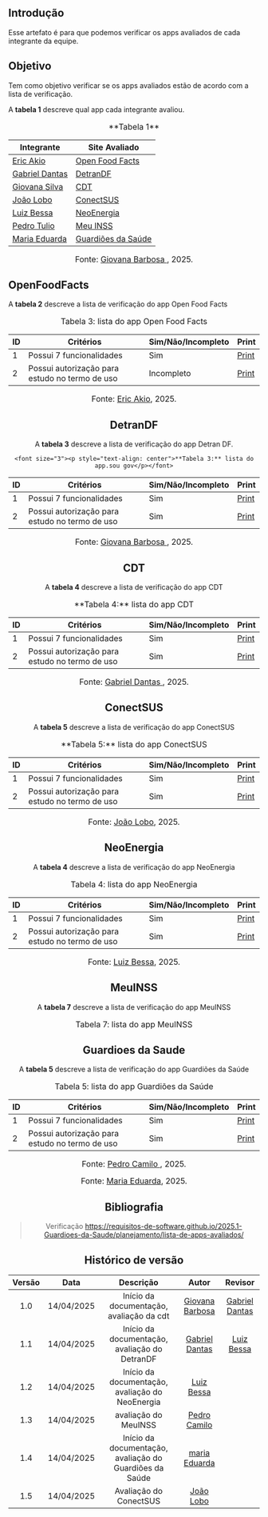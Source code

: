 ## Introdução

Esse artefato é para que podemos verificar os apps avaliados de cada integrante da equipe.

## Objetivo

Tem como objetivo verificar se os apps avaliados estão de acordo com a lista de verificação.

A **tabela 1** descreve qual app cada integrante avaliou.

<center>
    <font size="3"><p style="text-align: center">**Tabela 1**</p></font>

| Integrante                                     | Site Avaliado         |
| ---------------------------------------------- | --------------------- |
| [Eric Akio](https://github.com/eric-kingu)     | [Open Food Facts](#OpenFoodFacts)|
| [Gabriel Dantas](https://github.com/gbevi)     |    [DetranDF](#DetranDF)     |
| [Giovana Silva](https://github.com/gio221)     | [CDT](#cdt)  |
| [João Lobo](https://github.com/joaolobo10)     | [ConectSUS](#ConectSUS)|
| [Luiz Bessa](https://github.com/lfelipebessa)  | [NeoEnergia](#NeoEnergia)|
| [Pedro Tulio](https://github.com/PedrooCamilo) |  [Meu INSS](#MeuINSS)|
| [Maria Eduarda](https://github.com/maaduh)     |  [Guardiões da Saúde](#GuardioesDaSaude) |

<font size="3"><p style="text-align: center">Fonte: [Giovana Barbosa ](https://github.com/gio221), 2025.</p></font>

</center>

## OpenFoodFacts

A **tabela 2** descreve a lista de verificação do app Open Food Facts

<center>
    <font size="3"><p style="text-align: center">Tabela 3: lista do app Open Food Facts</p></font>

|ID| Critérios                             | Sim/Não/Incompleto        | Print
| ---------------------------------------------- | --------------------- |--------------------- |--------------------- |
|1| Possui 7 funcionalidades|Sim|[Print](https://aprender3.unb.br/pluginfile.php/3095981/mod_resource/content/57/FGA0303-T03.pdf)|
|2| Possui autorização para estudo no termo de uso|Incompleto|[Print](https://aprender3.unb.br/pluginfile.php/3095981/mod_resource/content/57/FGA0303-T03.pdf)|

<font size="3"><p style="text-align: center">Fonte: [Eric Akio](https://github.com/eric-kingu), 2025.</p></font>

## DetranDF

A **tabela 3** descreve a lista de verificação do app Detran DF.

<center>
  
    <font size="3"><p style="text-align: center">**Tabela 3:** lista do app.sou gov</p></font>

| ID  | Critérios                                      | Sim/Não/Incompleto | Print                                                                                            |
| --- | ---------------------------------------------- | ------------------ | ------------------------------------------------------------------------------------------------ |
| 1   | Possui 7 funcionalidades                       | Sim                | [Print](https://aprender3.unb.br/pluginfile.php/3095981/mod_resource/content/57/FGA0303-T03.pdf) |
| 2   | Possui autorização para estudo no termo de uso | Sim                | [Print](https://aprender3.unb.br/pluginfile.php/3095981/mod_resource/content/57/FGA0303-T03.pdf) |

<font size="3"><p style="text-align: center">Fonte: [Giovana Barbosa ](https://github.com/gio221), 2025.</p></font>

</center>

## CDT

A **tabela 4** descreve a lista de verificação do app CDT

<center>
    <font size="3"><p style="text-align: center">**Tabela 4:** lista do app CDT</p></font>

| ID  | Critérios                                      | Sim/Não/Incompleto | Print                                                                                            |
| --- | ---------------------------------------------- | ------------------ | ------------------------------------------------------------------------------------------------ |
| 1   | Possui 7 funcionalidades                       | Sim                | [Print](https://aprender3.unb.br/pluginfile.php/3095981/mod_resource/content/57/FGA0303-T03.pdf) |
| 2   | Possui autorização para estudo no termo de uso | Sim                | [Print](https://aprender3.unb.br/pluginfile.php/3095981/mod_resource/content/57/FGA0303-T03.pdf) |

<font size="3"><p style="text-align: center">Fonte: [Gabriel Dantas ](https://github.com/gbevi), 2025.</p></font>

</center>

## ConectSUS

A **tabela 5** descreve a lista de verificação do app ConectSUS

<center>
    <font size="3"><p style="text-align: center">**Tabela 5:** lista do app ConectSUS</p></font>

| ID  | Critérios                                      | Sim/Não/Incompleto | Print                                                                                            |
| --- | ---------------------------------------------- | ------------------ | ------------------------------------------------------------------------------------------------ |
| 1   | Possui 7 funcionalidades                       | Sim                | [Print](https://aprender3.unb.br/pluginfile.php/3095981/mod_resource/content/57/FGA0303-T03.pdf) |
| 2   | Possui autorização para estudo no termo de uso | Sim                | [Print](https://aprender3.unb.br/pluginfile.php/3095981/mod_resource/content/57/FGA0303-T03.pdf) |

<font size="3"><p style="text-align: center">Fonte: [João Lobo](https://github.com/joaolobo10), 2025.</p></font>

</center>

## NeoEnergia

A **tabela 4** descreve a lista de verificação do app NeoEnergia

<center>
    <font size="3"><p style="text-align: center">Tabela 4: lista do app NeoEnergia</p></font>

|ID| Critérios                             | Sim/Não/Incompleto        | Print
| ---------------------------------------------- | --------------------- |--------------------- |--------------------- |
|1| Possui 7 funcionalidades|Sim|[Print](https://aprender3.unb.br/pluginfile.php/3095981/mod_resource/content/57/FGA0303-T03.pdf)|
|2| Possui autorização para estudo no termo de uso|Sim|[Print](https://aprender3.unb.br/pluginfile.php/3095981/mod_resource/content/57/FGA0303-T03.pdf)|

<font size="3"><p style="text-align: center">Fonte: [Luiz Bessa](https://github.com/lfelipebessa), 2025.</p></font>

</center>


## MeuINSS
A **tabela 7** descreve a lista de verificação do app MeuINSS

<center>
    <font size="3"><p style="text-align: center">Tabela 7: lista do app MeuINSS</p></font>

## Guardioes da Saude
A **tabela 5** descreve a lista de verificação do app Guardiões da Saúde

<center>
    <font size="3"><p style="text-align: center">Tabela 5: lista do app Guardiões da Saúde</p></font>


|ID| Critérios                             | Sim/Não/Incompleto        | Print
| ---------------------------------------------- | --------------------- |--------------------- |--------------------- |
|1| Possui 7 funcionalidades|Sim|[Print](https://aprender3.unb.br/pluginfile.php/3095981/mod_resource/content/57/FGA0303-T03.pdf)|
|2| Possui autorização para estudo no termo de uso|Sim|[Print](https://aprender3.unb.br/pluginfile.php/3095981/mod_resource/content/57/FGA0303-T03.pdf)|


<font size="3"><p style="text-align: center">Fonte: [Pedro Camilo ](https://github.com/PedrooCamilo), 2025.</p></font>

</center>

<font size="3"><p style="text-align: center">Fonte: [Maria Eduarda](https://github.com/maaduh), 2025.</p></font>

</center>

## Bibliografia

> Verificação https://requisitos-de-software.github.io/2025.1-Guardioes-da-Saude/planejamento/lista-de-apps-avaliados/

## Histórico de versão

| Versão |    Data    |       Descrição        |                     Autor                      |                  Revisor                   |
| :----: | :--------: | :--------------------: | :--------------------------------------------: | :----------------------------------------: |
|  1.0   | 14/04/2025 | Início da documentação, avaliação da cdt | [Giovana Barbosa ](https://github.com/gio221)  | [Gabriel Dantas](https://github.com/gbevi) |
|  1.1   | 14/04/2025 | Início da documentação, avaliação do DetranDF | [Gabriel Dantas ](https://github.com/gbevi)  | [Luiz Bessa](https://github.com/lfelipebessa)  |
|  1.2   | 14/04/2025 | Início da documentação, avaliação do NeoEnergia | [Luiz Bessa](https://github.com/lfelipebessa)  | |
|  1.3   | 14/04/2025 | avaliação do MeuINSS | [Pedro Camilo](https://github.com/PedrooCamilo)  | |
|  1.4   | 14/04/2025 | Início da documentação, avaliação do Guardiões da Saúde | [maria Eduarda](https://github.com/maaduh)  | |
|  1.5   | 14/04/2025 |            Avaliação do ConectSUS             |  [João Lobo](https://github.com/joaolobo10)   |                                            |             
